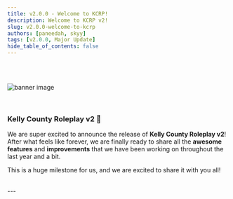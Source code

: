 ```yaml
---
title: v2.0.0 - Welcome to KCRP!
description: Welcome to KCRP v2!
slug: v2.0.0-welcome-to-kcrp
authors: [paneedah, skyy]
tags: [v2.0.0, Major Update]
hide_table_of_contents: false
---
```


<br/><br/>

![banner image](/imgs/blog-v2.0.0-banner.jpg)

<br/>

### Kelly County Roleplay v2 🎉

We are super excited to announce the release of **Kelly County Roleplay v2**!
After what feels like forever, we are finally ready to share all the **awesome features** and **improvements** that we have been working on throughout the last year and a bit.

This is a huge milestone for us, and we are excited to share it with you all!

<!-- truncate -->

<br/>
---
